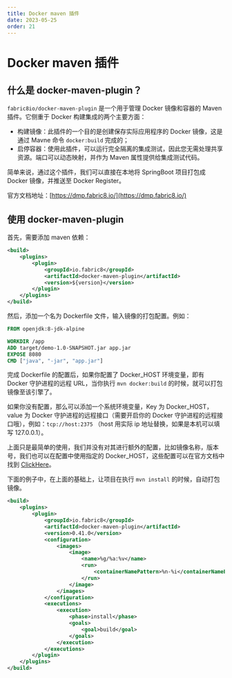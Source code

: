```yaml
---
title: Docker maven 插件
date: 2023-05-25
order: 21
---
```


# Docker maven 插件

## 什么是 docker-maven-plugin？

`fabric8io/docker-maven-plugin` 是一个用于管理 Docker 镜像和容器的 Maven 插件。它侧重于 Docker 构建集成的两个主要方面：

- 构建镜像：此插件的一个目的是创建保存实际应用程序的 Docker 镜像，这是通过 Mavne 命令 `docker:build` 完成的；
- 启停容器：使用此插件，可以运行完全隔离的集成测试，因此您无需处理共享资源。端口可以动态映射，并作为 Maven 属性提供给集成测试代码。

简单来说，通过这个插件，我们可以直接在本地将 SpringBoot 项目打包成 Docker 镜像，并推送至 Docker Register。

官方文档地址：[https://dmp.fabric8.io/](https://dmp.fabric8.io/)

## 使用 docker-maven-plugin

首先，需要添加 maven 依赖：

```xml
<build>
    <plugins>
        <plugin>
            <groupId>io.fabric8</groupId>
            <artifactId>docker-maven-plugin</artifactId>
            <version>${version}</version>
        </plugin>
    </plugins>
</build>
```

然后，添加一个名为 Dockerfile 文件，输入镜像的打包配置。例如：

```Dockerfile
FROM openjdk:8-jdk-alpine

WORKDIR /app
ADD target/demo-1.0-SNAPSHOT.jar app.jar
EXPOSE 8080
CMD ["java", "-jar", "app.jar"]
```

完成 Dockerfile 的配置后，如果你配置了 Docker_HOST 环境变量，即有 Docker 守护进程的远程 URL，当你执行 `mvn docker:build` 的时候，就可以打包镜像至该引擎了。

如果你没有配置，那么可以添加一个系统环境变量，Key 为 Docker_HOST，value 为 Docker 守护进程的远程接口（需要开启你的 Docker 守护进程的远程接口哦），例如：`tcp://host:2375` （host 用实际 ip 地址替换，如果是本机可以填写 127.0.0.1）。

上面只是最简单的使用，我们并没有对其进行额外的配置，比如镜像名称，版本号，我们也可以在配置中使用指定的 Docker_HOST，这些配置可以在官方文档中找到 [ClickHere](https://dmp.fabric8.io/#global-configuration)。

下面的例子中，在上面的基础上，让项目在执行 `mvn install` 的时候，自动打包镜像。

```xml
<build>
    <plugins>
        <plugin>
            <groupId>io.fabric8</groupId>
            <artifactId>docker-maven-plugin</artifactId>
            <version>0.41.0</version>
            <configuration>
                <images>
                    <image>
                        <name>%g/%a:%v</name>
                        <run>
                            <containerNamePattern>%n-%i</containerNamePattern>
                        </run>
                    </image>
                </images>
            </configuration>
            <executions>
                <execution>
                    <phase>install</phase>
                    <goals>
                        <goal>build</goal>
                    </goals>
                </execution>
            </executions>
        </plugin>
    </plugins>
</build>
```
